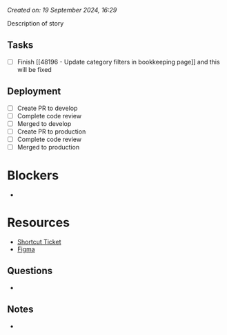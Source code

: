 *Created on: 19 September 2024, 16:29*

Description of story
## Tasks
- [ ] Finish [[48196 - Update category filters in bookkeeping page]] and this will be fixed
## Deployment
- [ ] Create PR to develop
- [ ] Complete code review
- [ ] Merged to develop
- [ ] Create PR to production
- [ ] Complete code review
- [ ] Merged to production
# Blockers
- 
# Resources
- [Shortcut Ticket]()
- [Figma]()
## Questions
- 
## Notes
- 